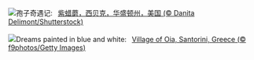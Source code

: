 ![](https://www.bing.com/th?id=OHR.AmethystLaccaria_ZH-CN0643667280_UHD.jpg&w=1000)孢子奇遇记:&nbsp;&ensp;[紫蜡蘑，西贝克，华盛顿州，美国 (© Danita Delimont/Shutterstock)](https://www.bing.com/th?id=OHR.AmethystLaccaria_ZH-CN0643667280_UHD.jpg)
<br><br/>
![](https://www.bing.com/th?id=OHR.OiaSantorini_EN-US0585833457_UHD.jpg&w=1000)Dreams painted in blue and white:&nbsp;&ensp;[Village of Oia, Santorini, Greece (© f9photos/Getty Images)](https://www.bing.com/th?id=OHR.OiaSantorini_EN-US0585833457_UHD.jpg)
<br><br/>
